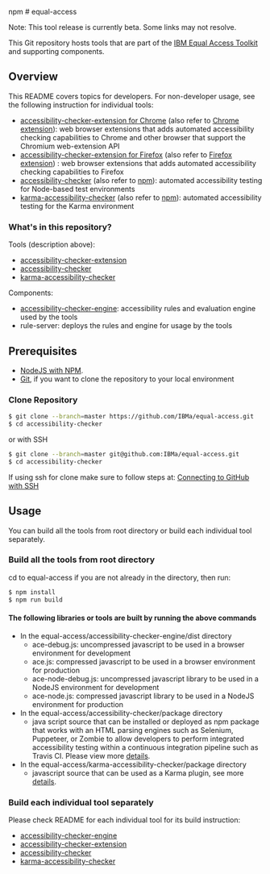 npm # equal-access

Note: This tool release is currently beta. Some links may not resolve.

This Git repository hosts tools that are part of the [IBM Equal Access Toolkit](https://ibm.com/able/toolkit) and supporting components.

## Overview

This README covers topics for developers. For non-developer usage, see the following instruction for individual tools:
* [accessibility-checker-extension for Chrome](accessibility-checker-extension/README.md) (also refer to [Chrome extension]()): web browser extensions that adds automated accessibility checking capabilities to Chrome and other browser that support the Chromium web-extension API
* [accessibility-checker-extension for Firefox](accessibility-checker-extension/README.md) (also refer to [Firefox extension]()) : web browser extensions that adds automated accessibility checking capabilities to Firefox
* [accessibility-checker](accessibility-checker/README.md) (also refer to [npm](https://www.npmjs.com/package/accessibility-checker)): automated accessibility testing for Node-based test environments
* [karma-accessibility-checker](karma-accessibility-checker/README.md) (also refer to [npm](https://www.npmjs.com/package/karma-accessibility-checker)): automated accessibility testing for the Karma environment

### What's in this repository?

Tools (description above):
* [accessibility-checker-extension](accessibility-checker-extension/README.md)
* [accessibility-checker](accessibility-checker/README.md)
* [karma-accessibility-checker](karma-accessibility-checker/README.md)

Components:
* [accessibility-checker-engine](accessibility-checker-engine/README.md): accessibility rules and evaluation engine used by the tools
* rule-server: deploys the rules and engine for usage by the tools

## Prerequisites

* [NodeJS with NPM](https://nodejs.org/en/download/).
* [Git](https://git-scm.com/downloads), if you want to clone the repository to your local environment

### Clone Repository

```bash
$ git clone --branch=master https://github.com/IBMa/equal-access.git
$ cd accessibility-checker
```
or with SSH

```bash
$ git clone --branch=master git@github.com:IBMa/equal-access.git
$ cd accessibility-checker
```

If using ssh for clone make sure to follow steps at: [Connecting to GitHub with SSH](https://help.github.com/articles/connecting-to-github-with-ssh/)

## Usage

You can build all the tools from root directory or build each individual tool separately.  

### Build all the tools from root directory

cd to equal-access if you are not already in the directory, then run:

```bash
$ npm install
$ npm run build
```

#### The following libraries or tools are built by running the above commands

* In the equal-access/accessibility-checker-engine/dist directory
  * ace-debug.js: uncompressed javascript to be used in a browser environment for development
  * ace.js: compressed javascript to be used in a browser environment for production
  * ace-node-debug.js: uncompressed javascript library to be used in a NodeJS environment for development
  * ace-node.js: compressed javascript library to be used in a NodeJS environment for production
* In the equal-access/accessibility-checker/package directory
  * java script source that can be installed or deployed as npm package that works with an HTML parsing engines such as Selenium, Puppeteer, or Zombie to allow developers to perform integrated accessibility testing within a continuous integration pipeline such as Travis CI. Please view more [details](accessibility-checker/src/README.md).
* In the equal-access/karma-accessibility-checker/package directory
  * javascript source that can be used as a Karma plugin, see more [details](karma-accessibility-checker/README.md).  

### Build each individual tool separately

Please check README for each individual tool for its build instruction:

* [accessibility-checker-engine](accessibility-checker-engine/README.md)
* [accessibility-checker-extension](accessibility-checker-extension/README.md)
* [accessibility-checker](accessibility-checker/README.md)
* [karma-accessibility-checker](karma-accessibility-checker/README.md) 

